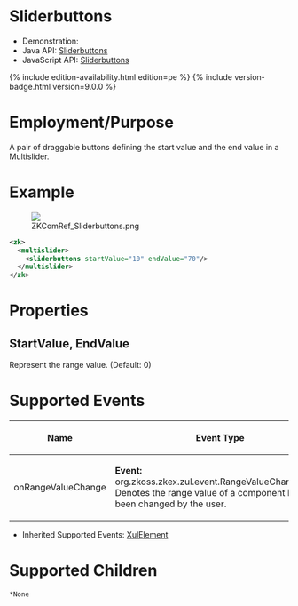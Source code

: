 

# Sliderbuttons

- Demonstration:
- Java API:
  [Sliderbuttons](http://www.zkoss.org/javadoc/latest/zk/org/zkoss/zkex/zul/Sliderbuttons.html)
- JavaScript API:
  [Sliderbuttons](http://www.zkoss.org/javadoc/latest/jsdoc/zkex/slider/Sliderbuttons.html)

{% include edition-availability.html edition=pe %} {% include version-badge.html version=9.0.0 %}

# Employment/Purpose

A pair of draggable buttons defining the start value and the end value
in a Multislider.

# Example

<figure>
<img src="images/ZKComRef_Sliderbuttons.png
title="ZKComRef_Sliderbuttons.png" />
<figcaption>ZKComRef_Sliderbuttons.png</figcaption>
</figure>

``` xml
<zk>
  <multislider>
    <sliderbuttons startValue="10" endValue="70"/>
  </multislider>
</zk>
```

# Properties

## StartValue, EndValue

Represent the range value. (Default: 0)

# Supported Events

<table>
<thead>
<tr class="header">
<th><center>
<p>Name</p>
</center></th>
<th><center>
<p>Event Type</p>
</center></th>
</tr>
</thead>
<tbody>
<tr class="odd">
<td><center>
<p>onRangeValueChange</p>
</center></td>
<td><p><strong>Event:</strong>
<javadoc>org.zkoss.zkex.zul.event.RangeValueChangeEvent</javadoc>
Denotes the range value of a component has been changed by the
user.</p></td>
</tr>
</tbody>
</table>

- Inherited Supported Events: [
  XulElement](ZK_Component_Reference/Base_Components/XulElement#Supported_Events)

# Supported Children

`*None`


